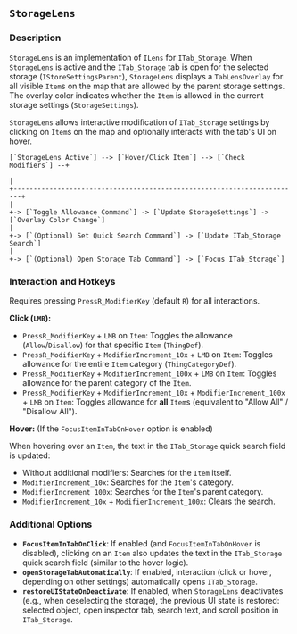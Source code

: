 ## `StorageLens`

### Description

`StorageLens` is an implementation of `ILens` for `ITab_Storage`. When `StorageLens` is active and the `ITab_Storage` tab is open for the selected storage (`IStoreSettingsParent`), `StorageLens` displays a `TabLensOverlay` for all visible `Item`s on the map that are allowed by the parent storage settings. The overlay color indicates whether the `Item` is allowed in the current storage settings (`StorageSettings`).

`StorageLens` allows interactive modification of `ITab_Storage` settings by clicking on `Item`s on the map and optionally interacts with the tab's UI on hover.

```ASCII
[`StorageLens Active`] --> [`Hover/Click Item`] --> [`Check Modifiers`] --+
                                                                         |
+------------------------------------------------------------------------+
|
+-> [`Toggle Allowance Command`] -> [`Update StorageSettings`] -> [`Overlay Color Change`]
|
+-> [`(Optional) Set Quick Search Command`] -> [`Update ITab_Storage Search`]
|
+-> [`(Optional) Open Storage Tab Command`] -> [`Focus ITab_Storage`]
```

### Interaction and Hotkeys

Requires pressing `PressR_ModifierKey` (default `R`) for all interactions.

**Click (`LMB`):**

- `PressR_ModifierKey` + `LMB` on `Item`: Toggles the allowance (`Allow`/`Disallow`) for that specific `Item` (`ThingDef`).
- `PressR_ModifierKey` + `ModifierIncrement_10x` + `LMB` on `Item`: Toggles allowance for the entire `Item` category (`ThingCategoryDef`).
- `PressR_ModifierKey` + `ModifierIncrement_100x` + `LMB` on `Item`: Toggles allowance for the parent category of the `Item`.
- `PressR_ModifierKey` + `ModifierIncrement_10x` + `ModifierIncrement_100x` + `LMB` on `Item`: Toggles allowance for **all** `Item`s (equivalent to "Allow All" / "Disallow All").

**Hover:** (If the `FocusItemInTabOnHover` option is enabled)

When hovering over an `Item`, the text in the `ITab_Storage` quick search field is updated:
- Without additional modifiers: Searches for the `Item` itself.
- `ModifierIncrement_10x`: Searches for the `Item`'s category.
- `ModifierIncrement_100x`: Searches for the `Item`'s parent category.
- `ModifierIncrement_10x` + `ModifierIncrement_100x`: Clears the search.

### Additional Options

- **`FocusItemInTabOnClick`**: If enabled (and `FocusItemInTabOnHover` is disabled), clicking on an `Item` also updates the text in the `ITab_Storage` quick search field (similar to the hover logic).
- **`openStorageTabAutomatically`**: If enabled, interaction (click or hover, depending on other settings) automatically opens `ITab_Storage`.
- **`restoreUIStateOnDeactivate`**: If enabled, when `StorageLens` deactivates (e.g., when deselecting the storage), the previous UI state is restored: selected object, open inspector tab, search text, and scroll position in `ITab_Storage`.



